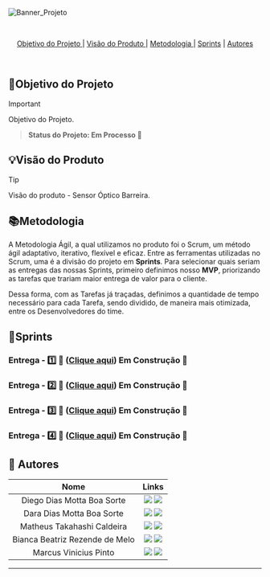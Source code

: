 
![Banner_Projeto](https://github.com/user-attachments/assets/87814961-9bb5-4016-9a78-d5f31ac8c411)


<br>
 
<p align="center">
  <a href="#objetivo">Objetivo do Projeto </a>  |
  <a href="#visão">Visão do Produto </a>  |
  <a href="#metodologia">Metodologia </a>  |
  <a href="#sprints">Sprints</a>  |
  <a href="#autores">Autores</a>  
</p>

</br>

<span id="objetivo">
  
## 📌Objetivo do Projeto
> [!IMPORTANT]
> Objetivo do Projeto. 

> **Status do Projeto: Em Processo 🚧**


<span id="visão">
  
## 💡Visão do Produto
> [!TIP]
> Visão do produto - Sensor Óptico Barreira.

<span id="metodologia">
  
## 📚Metodologia
A Metodologia Ágil, a qual utilizamos no produto foi o Scrum, um método ágil adaptativo, iterativo, flexível e eficaz. Entre as ferramentas utilizadas no Scrum, uma é a divisão do projeto em **Sprints**. Para selecionar quais seriam as entregas das nossas Sprints, primeiro definimos nosso **MVP**, priorizando as tarefas que trariam maior entrega de valor para o cliente. 

Dessa forma, com as Tarefas já traçadas, definimos a quantidade de tempo necessário para cada Tarefa, sendo dividido, de maneira mais otimizada, entre os Desenvolvedores do time.



<span id="sprints">

## 📅Sprints 

### Entrega - 1️⃣ 🎯 ([Clique aqui](https://github.com/MavPro-tech/Sensor_2025-01))  Em Construção 🚧
### Entrega - 2️⃣ 🎯 ([Clique aqui](https://github.com/MavPro-tech/Sensor_2025-02))  Em Construção 🚧
### Entrega - 3️⃣ 🎯 ([Clique aqui](https://github.com/MavPro-tech/Sensor_2025-03))  Em Construção 🚧
### Entrega - 4️⃣ 🎯 ([Clique aqui](https://github.com/MavPro-tech/Sensor_2025-04))  Em Construção 🚧


<span id="autores">
  
## 👥 Autores
|      Nome      |                           Links                            | 
| :--------------: | :----------------------------------------------------------: | 
| Diego Dias Motta Boa Sorte  | <a href="mailto:diego.sorte@fatec.sp.gov.br"><img src="https://img.shields.io/badge/Email-D14836?style=for-the-badge&logo=gmail&logoColor=white"></a> <a href="https://www.linkedin.com/in/diegoboasorte"><img src="https://img.shields.io/badge/LinkedIn-0077B5?style=for-the-badge&logo=linkedin&logoColor=white"></a> | 
| Dara Dias Motta Boa Sorte  | <a href="mailto:dara.sorte@fatec.sp.gov.br"><img src="https://img.shields.io/badge/Email-D14836?style=for-the-badge&logo=gmail&logoColor=white"></a> <a link ><img src="https://img.shields.io/badge/LinkedIn-0077B5?style=for-the-badge&logo=linkedin&logoColor=white"></a> | 
| Matheus Takahashi Caldeira  | <a href="mailto:matheus.caldeira6@fatec.sp.gov.br"><img src="https://img.shields.io/badge/Email-D14836?style=for-the-badge&logo=gmail&logoColor=white"></a> <a link ><img src="https://img.shields.io/badge/LinkedIn-0077B5?style=for-the-badge&logo=linkedin&logoColor=white"></a> | 
| Bianca Beatriz Rezende de Melo  | <a href="mailto:bianca.melo2@fatec.sp.gov.br"><img src="https://img.shields.io/badge/Email-D14836?style=for-the-badge&logo=gmail&logoColor=white"></a> <a link ><img src="https://img.shields.io/badge/LinkedIn-0077B5?style=for-the-badge&logo=linkedin&logoColor=white"></a> | 
| Marcus Vinicius Pinto  | <a href="mailto:marcus.vinicius@fatec.sp.gov.br"><img src="https://img.shields.io/badge/Email-D14836?style=for-the-badge&logo=gmail&logoColor=white"></a> <a link ><img src="https://img.shields.io/badge/LinkedIn-0077B5?style=for-the-badge&logo=linkedin&logoColor=white"></a> | 

---
